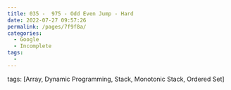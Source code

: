 ```yaml
---
title: 035 -  975 - Odd Even Jump - Hard
date: 2022-07-27 09:57:26
permalink: /pages/7f9f8a/
categories:
  - Google
  - Incomplete
tags:
  - 
---
```

tags: [Array, Dynamic Programming, Stack, Monotonic Stack, Ordered Set]